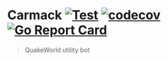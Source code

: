 # Carmack [![Test](https://github.com/vikpe/carmack/actions/workflows/test.yml/badge.svg?branch=main)](https://github.com/vikpe/carmack/actions/workflows/test.yml) [![codecov](https://codecov.io/gh/vikpe/carmack/branch/main/graph/badge.svg)](https://codecov.io/gh/vikpe/carmack) [![Go Report Card](https://goreportcard.com/badge/github.com/vikpe/carmack)](https://goreportcard.com/report/github.com/vikpe/carmack)

> QuakeWorld utility bot
